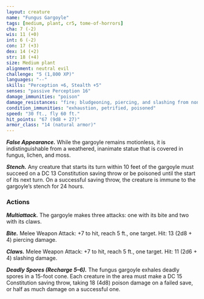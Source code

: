 ```yaml
---
layout: creature
name: "Fungus Gargoyle"
tags: [medium, plant, cr5, tome-of-horrors]
cha: 7 (-2)
wis: 11 (+0)
int: 6 (-2)
con: 17 (+3)
dex: 14 (+2)
str: 18 (+4)
size: Medium plant
alignment: neutral evil
challenge: "5 (1,800 XP)"
languages: "--"
skills: "Perception +6, Stealth +5"
senses: "passive Perception 16"
damage_immunities: "poison"
damage_resistances: "fire; bludgeoning, piercing, and slashing from nonmagical weapons not made of adamantine"
condition_immunities: "exhaustion, petrified, poisoned"
speed: "30 ft., fly 60 ft."
hit_points: "67 (9d8 + 27)"
armor_class: "14 (natural armor)"
---
```


***False Appearance.*** While the gargoyle remains motionless, it is
indistinguishable from a weathered, inanimate statue that is covered in
fungus, lichen, and moss.

***Stench.*** Any creature that starts its turn within 10 feet of the gargoyle
must succeed on a DC 13 Constitution saving throw or be poisoned until
the start of its next turn. On a successful saving throw, the creature is
immune to the gargoyle’s stench for 24 hours.

### Actions

***Multiattack.*** The gargoyle makes three attacks: one with its bite and two with its claws.

***Bite.*** Melee Weapon Attack: +7 to hit, reach 5 ft., one target. Hit: 13 (2d8 + 4) piercing damage.

***Claws.*** Melee Weapon Attack: +7 to hit, reach 5 ft., one target. Hit: 11 (2d6 + 4) slashing damage.

***Deadly Spores (Recharge 5–6).*** The fungus gargoyle exhales deadly
spores in a 15-foot cone. Each creature in the area must make a DC 15
Constitution saving throw, taking 18 (4d8) poison damage on a failed
save, or half as much damage on a successful one.

